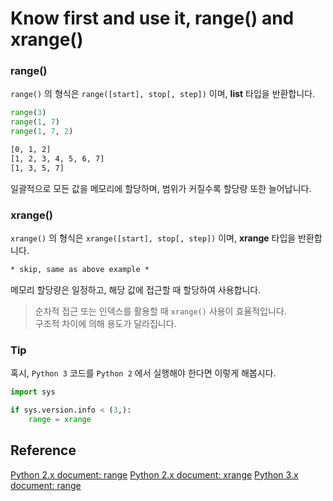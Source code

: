 # Know first and use it, range() and xrange()

### range()

`range()` 의 형식은 `range([start], stop[, step])` 이며,  **list** 타입을 반환합니다.

```python
range(3)
range(1, 7)
range(1, 7, 2)
```
```txt
[0, 1, 2]
[1, 2, 3, 4, 5, 6, 7]
[1, 3, 5, 7]
```

일괄적으로 모든 값을 메모리에 할당하며, 범위가 커질수록 할당량 또한 늘어납니다.

### xrange()

`xrange()` 의 형식은 `xrange([start], stop[, step])` 이며, **xrange** 타입을 반환합니다.  

```txt
* skip, same as above example *
```

메모리 할당량은 일정하고, 해당 값에 접근할 때 할당하여 사용합니다.

> 순차적 접근 또는 인덱스를 활용할 때 `xrange()` 사용이 효율적입니다.  
> 구조적 차이에 의해 용도가 달라집니다.

### Tip

혹시, `Python 3` 코드를 `Python 2` 에서 실행해야 한다면 이렇게 해봅시다.

```python
import sys

if sys.version.info < (3,):
	range = xrange
```

## Reference

[Python 2.x document: range][python2-range]
[Python 2.x document: xrange][python2-xrange]
[Python 3.x document: range][python2-xrange]

[python2-range]: https://docs.python.org/2/library/functions.html#range
[python2-xrange]: https://docs.python.org/2/library/functions.html#xrange
[python3-range]: https://docs.python.org/3/library/functions.html#func-range